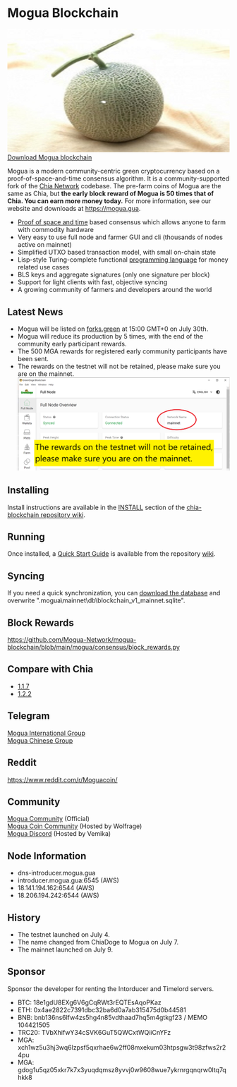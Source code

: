 # Mogua Blockchain
![image](https://github.com/Mogua-Network/mogua-blockchain/blob/96981368b3949a91b836e8c01dca3b3ba0207d50/mogua.jpg)
[Download Mogua blockchain](https://github.com/Mogua-Network/mogua-blockchain/releases)

Mogua is a modern community-centric green cryptocurrency based on a proof-of-space-and-time consensus algorithm. It is a community-supported fork of the [Chia Network](https://github.com/Chia-Network/chia-blockchain) codebase. The pre-farm coins of Mogua are the same as Chia, but __the early block reward of Mogua is 50 times that of Chia. You can earn more money today.__ For more information, see our website and downloads at https://mogua.gua.

* [Proof of space and time](https://docs.google.com/document/d/1tmRIb7lgi4QfKkNaxuKOBHRmwbVlGL4f7EsBDr_5xZE/edit) based consensus which allows anyone to farm with commodity hardware
* Very easy to use full node and farmer GUI and cli (thousands of nodes active on mainnet)
* Simplified UTXO based transaction model, with small on-chain state
* Lisp-style Turing-complete functional [programming language](https://chialisp.com/) for money related use cases
* BLS keys and aggregate signatures (only one signature per block)
* Support for light clients with fast, objective syncing
* A growing community of farmers and developers around the world

## Latest News
- Mogua will be listed on [forks.green](https://www.forks.green/) at 15:00 GMT+0 on July 30th.
- Mogua will reduce its production by 5 times, with the end of the community early participant rewards.
- The 500 MGA rewards for registered early community participants have been sent.
- The rewards on the testnet will not be retained, please make sure you are on the mainnet.
![image](https://github.com/Mogua-Network/mogua-blockchain/blob/79a9291b3d70f2dd03702e1822193f4d6ca16601/make_sure_mainnet.png)

## Installing

Install instructions are available in the
[INSTALL](https://github.com/Chia-Network/chia-blockchain/wiki/INSTALL)
section of the
[chia-blockchain repository wiki](https://github.com/Chia-Network/chia-blockchain/wiki).

## Running

Once installed, a
[Quick Start Guide](https://github.com/Chia-Network/chia-blockchain/wiki/Quick-Start-Guide)
is available from the repository
[wiki](https://github.com/Chia-Network/chia-blockchain/wiki).

## Syncing
If you need a quick synchronization, you can [download the database](https://chiadb.org/) and overwrite ".mogua\mainnet\db\blockchain_v1_mainnet.sqlite".

## Block Rewards
https://github.com/Mogua-Network/mogua-blockchain/blob/main/mogua/consensus/block_rewards.py

## Compare with Chia
- [1.1.7](https://github.com/Mogua-Network/mogua-blockchain/commit/ebc135046acf159d625bcb854bee613dc9f81182)
- [1.2.2](https://github.com/Mogua-Network/mogua-blockchain/commit/1702a31ffe3e8e55e296d7047e00b08a161210d2)

## Telegram
[Mogua International Group](https://t.me/green_doge)<br>
[Mogua Chinese Group](https://t.me/green_dogecoin)

## Reddit
https://www.reddit.com/r/Moguacoin/

## Community
[Mogua Community](https://discord.gg/3vwEfD2kws) (Official)<br>
[Mogua Coin Community](https://discord.gg/J6D5MBDP5s) (Hosted by Wolfrage)<br>
[Mogua Discord](https://discord.gg/MysJnHH7wT) (Hosted by Vemika)

## Node Information
- dns-introducer.mogua.gua
- introducer.mogua.gua:6545 (AWS)
- 18.141.194.162:6544 (AWS)
- 18.206.194.242:6544 (AWS)

## History
- The testnet launched on July 4.
- The name changed from ChiaDoge to Mogua on July 7.
- The mainnet launched on July 9.

## Sponsor 
Sponsor the developer for renting the Intorducer and Timelord servers.
- BTC: 18e1gdU8EXg6V6gCqRWt3rEQTEsAqoPKaz
- ETH: 0x4ae2822c7391dbc32ba6d0a7ab315475d0b44581
- BNB: bnb136ns6lfw4zs5hg4n85vdthaad7hq5m4gtkgf23 / MEMO 104421505
- TRC20: TVbXhifwY34cSVK6GuT5QWCxtWQiiCnYFz
- MGA: xch1wz5u3hj3wq6lzpsf5qxrhae6w2ff08mxekum03htpsgw3t98zfws2r24pu
- MGA: gdog1u5qz05xkr7k7x3yuqdqmsz8yvvj0w9608wue7ykrnrgqnqrw0ltq7qhkk8
